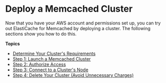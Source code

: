 # Deploy a Memcached Cluster<a name="deploy-cluster"></a>

Now that you have your AWS account and permissions set up, you can try out ElastiCache for Memcached by deploying a cluster\. The following sections show you how to do this\.

**Topics**
+ [Determine Your Cluster's Requirements](getting-started-determine-requirements.md)
+ [Step 1: Launch a Memcached Cluster](GettingStarted.CreateCluster.md)
+ [Step 2: Authorize Access](GettingStarted.AuthorizeAccess.md)
+ [Step 3: Connect to a Cluster's Node](GettingStarted.ConnectToCacheNode.md)
+ [Step 4: Delete Your Cluster \(Avoid Unnecessary Charges\)](GettingStarted.DeleteCacheCluster.md)
